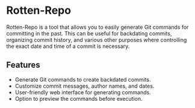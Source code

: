 # Rotten-Repo

Rotten-Repo is a tool that allows you to easily generate Git commands for committing in the past. This can be useful for backdating commits, organizing commit history, and various other purposes where controlling the exact date and time of a commit is necessary.

## Features

- Generate Git commands to create backdated commits.
- Customize commit messages, author names, and dates.
- User-friendly web interface for generating commands.
- Option to preview the commands before execution.

